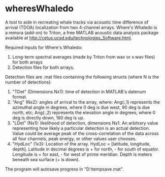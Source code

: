 # wheresWhaledo
A tool to aide in recreating whale tracks via acoustic time difference of arrival (TDOA) localization from two 4-channel arrays.
Where's Whaledo is a remora (add-on) to Triton, a free MATLAB acoustic data analysis package available at http://cetus.ucsd.edu/technologies_Software.html.

Required inputs for Where's Whaledo: 
1) Long-term spectral averages (made by Triton from wav or x.wav files) for both arrays
2) Detection files for both arrays.

Detection files are .mat files containing the following structs (where N is the number of detections):
1) "TDet" (Dimensions Nx1): time of detection in MATLAB's datenum format.
2) "Ang" (Nx2): angles of arrival to the array, where: Ang(:,1) represents the azimuthal angle in degrees, where 0 deg is due west, 90 deg is due north, etc; Ang(:,2) represents the elevation angle in degrees, where 0 deg is directly down, 180 deg is up.
3) "LDet" (Nx1): likelihood of detection, dimensions Nx1. An arbitrary value representing how likely a particular detection is an actual detection. Value could be average peak of the cross-correlation of the data across all four channels, peak energy, or other values user chooses.
4) "HydLoc" (1x3): Location of the array. HydLoc = [latitude, longitude, depth]. Latitude in decimal degrees is + for north, - for south of equator. Longitude is + for east, - for west of prime meridian. Depth is meters beneath sea surface (+ is down).

The program will autosave progress in "D:\tempsave.mat". 
